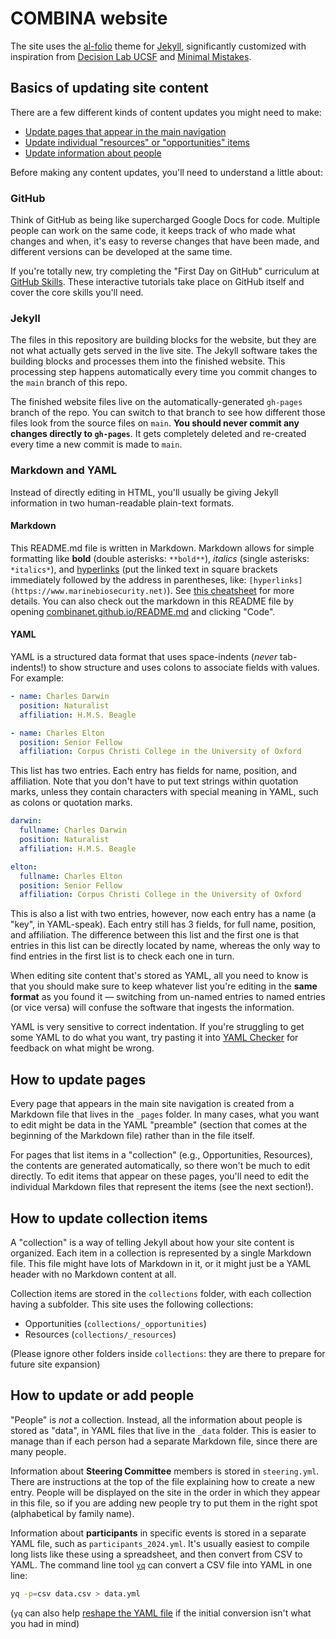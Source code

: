# COMBINA website

The site uses the [al-folio](https://github.com/alshedivat/al-folio) theme for [Jekyll](https://jekyllrb.com/docs/Jekyll), significantly customized with inspiration from [Decision Lab UCSF](https://decisionlab.ucsf.edu/) and [Minimal Mistakes](https://mmistakes.github.io/minimal-mistakes/).

## Basics of updating site content

There are a few different kinds of content updates you might need to make:

- [Update pages that appear in the main navigation](#how-to-update-pages)
- [Update individual "resources" or "opportunities" items](#how-to-update-collection-items)
- [Update information about people](#how-to-update-or-add-people)
<!-- - [Add news posts](#how-to-add-news-posts) -->
<!-- - [Add publications](#how-to-update-the-publication-list) -->

Before making any content updates, you'll need to understand a little about: 

### GitHub

Think of GitHub as being like supercharged Google Docs for code. 
Multiple people can work on the same code, it keeps track of who made what changes and when, it's easy to reverse changes that have been made, and different versions can be developed at the same time.

If you're totally new, try completing the "First Day on GitHub" curriculum at [GitHub Skills](https://skills.github.com/).
These interactive tutorials take place on GitHub itself and cover the core skills you'll need.

### Jekyll

The files in this repository are building blocks for the website, but they are not what actually gets served in the live site. 
The Jekyll software takes the building blocks and processes them into the finished website. 
This processing step happens automatically every time you commit changes to the `main` branch of this repo.

The finished website files live on the automatically-generated `gh-pages` branch of the repo. 
You can switch to that branch to see how different those files look from the source files on `main`.
**You should never commit any changes directly to `gh-pages`**.
It gets completely deleted and re-created every time a new commit is made to `main`.

### Markdown and YAML

Instead of directly editing in HTML, you'll usually be giving Jekyll information in two human-readable plain-text formats. 

#### Markdown

This README.md file is written in Markdown. 
Markdown allows for simple formatting like **bold** (double asterisks: `**bold**`), *italics* (single asterisks: `*italics*`), and [hyperlinks](https://www.marinebiosecurity.net) (put the linked text in square brackets immediately followed by the address in parentheses, like: `[hyperlinks](https://www.marinebiosecurity.net)`). 
See [this cheatsheet](https://www.markdownguide.org/cheat-sheet/) for more details.
You can also check out the markdown in this README file by opening [combinanet.github.io/README.md](https://github.com/decisionlabucsf/decisionlabucsf.github.io/blob/master/README.md) and clicking "Code".

#### YAML

YAML is a structured data format that uses space-indents (_never_ tab-indents!) to show structure and uses colons to associate fields with values. For example:

```yaml
- name: Charles Darwin
  position: Naturalist
  affiliation: H.M.S. Beagle

- name: Charles Elton
  position: Senior Fellow
  affiliation: Corpus Christi College in the University of Oxford
```
This list has two entries. Each entry has fields for name, position, and affiliation. 
Note that you don't have to put text strings within quotation marks, unless they contain characters with special meaning in YAML, such as colons or quotation marks.

```yaml
darwin:
  fullname: Charles Darwin
  position: Naturalist
  affiliation: H.M.S. Beagle

elton:
  fullname: Charles Elton
  position: Senior Fellow
  affiliation: Corpus Christi College in the University of Oxford
```
  
This is also a list with two entries, however, now each entry has a name (a "key", in YAML-speak).
Each entry still has 3 fields, for full name, position, and affiliation.
The difference between this list and the first one is that entries in this list can be directly located by name, whereas the only way to find entries in the first list is to check each one in turn.

When editing site content that's stored as YAML, all you need to know is that you should make sure to keep whatever list you're editing in the **same format** as you found it — switching from un-named entries to named entries (or vice versa) will confuse the software that ingests the information.

YAML is very sensitive to correct indentation.
If you're struggling to get some YAML to do what you want, try pasting it into [YAML Checker](https://yamlchecker.com/) for feedback on what might be wrong.
    
## How to update pages

Every page that appears in the main site navigation is created from a Markdown file that lives in the `_pages` folder.
In many cases, what you want to edit might be data in the YAML "preamble" (section that comes at the beginning of the Markdown file) rather than in the file itself.

For pages that list items in a "collection" (e.g., Opportunities, Resources), the contents are generated automatically, so there won't be much to edit directly.
To edit items that appear on these pages, you'll need to edit the individual Markdown files that represent the items (see the next section!).

## How to update collection items

A "collection" is a way of telling Jekyll about how your site content is organized.
Each item in a collection is represented by a single Markdown file.
This file might have lots of Markdown in it, or it might just be a YAML header with no Markdown content at all.

Collection items are stored in the `collections` folder, with each collection having a subfolder.
This site uses the following collections:

- Opportunities (`collections/_opportunities`)
- Resources (`collections/_resources`)

(Please ignore other folders inside `collections`: they are there to prepare for future site expansion)

## How to update or add people

"People" is _not_ a collection.
Instead, all the information about people is stored as "data", in YAML files that live in the `_data` folder. This is easier to manage than if each person had a separate Markdown file, since there are many people.

Information about **Steering Committee** members is stored in `steering.yml`.
There are instructions at the top of the file explaining how to create a new entry.
People will be displayed on the site in the order in which they appear in this file, so if you are adding new people try to put them in the right spot (alphabetical by family name).

Information about **participants** in specific events is stored in a separate YAML file, such as `participants_2024.yml`.
It's usually easiest to compile long lists like these using a spreadsheet, and then convert from CSV to YAML. The command line tool [`yq`](https://mikefarah.gitbook.io/yq) can convert a CSV file into YAML in one line:

```bash
yq -p=csv data.csv > data.yml
```

(`yq` can also help [reshape the YAML file](https://mikefarah.gitbook.io/yq/recipes) if the initial conversion isn't what you had in mind)
